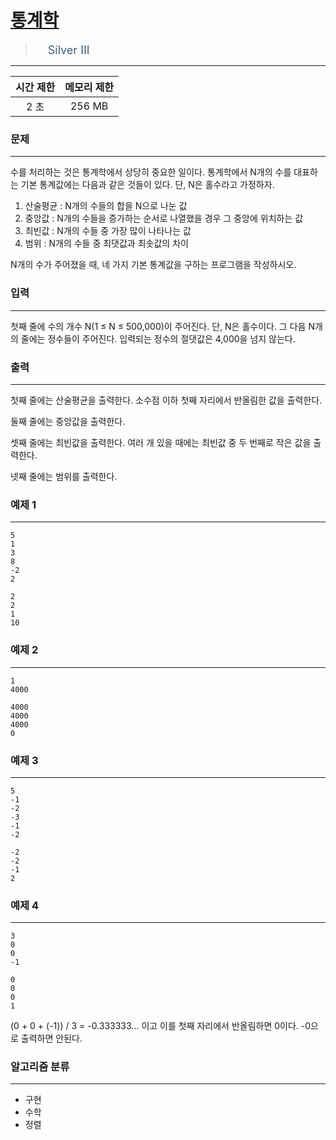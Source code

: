 # [통계학](https://www.acmicpc.net/problem/2108)

> <img src="https://d2gd6pc034wcta.cloudfront.net/tier/8.svg" width="16" heigth="21" style = "vertical-align: middle;"/>&nbsp;<span style="font-size: 18px; color: #435f7a;">Silver III</span>

***

<div align="center">

|시간 제한|메모리 제한|
|:---:|:---:|
|2 초 |256 MB|

</div>

### 문제

***

수를 처리하는 것은 통계학에서 상당히 중요한 일이다. 통계학에서 N개의 수를 대표하는 기본 통계값에는 다음과 같은 것들이 있다. 단, N은 홀수라고 가정하자.

1. 산술평균 : N개의 수들의 합을 N으로 나눈 값  
2. 중앙값 : N개의 수들을 증가하는 순서로 나열했을 경우 그 중앙에 위치하는 값  
3. 최빈값 : N개의 수들 중 가장 많이 나타나는 값  
4. 범위 : N개의 수들 중 최댓값과 최솟값의 차이

N개의 수가 주어졌을 때, 네 가지 기본 통계값을 구하는 프로그램을 작성하시오.

### 입력

***

첫째 줄에 수의 개수 N(1 ≤ N ≤ 500,000)이 주어진다. 단, N은 홀수이다. 그 다음 N개의 줄에는 정수들이 주어진다. 입력되는 정수의 절댓값은 4,000을 넘지 않는다.

### 출력

***

첫째 줄에는 산술평균을 출력한다. 소수점 이하 첫째 자리에서 반올림한 값을 출력한다.

둘째 줄에는 중앙값을 출력한다.

셋째 줄에는 최빈값을 출력한다. 여러 개 있을 때에는 최빈값 중 두 번째로 작은 값을 출력한다.

넷째 줄에는 범위를 출력한다.

### 예제 1

***

```
5
1
3
8
-2
2
```

```
2
2
1
10
```

### 예제 2

***

```
1
4000
```

```
4000
4000
4000
0
```

### 예제 3

***

```
5
-1
-2
-3
-1
-2
```

```
-2
-2
-1
2
```

### 예제 4

***

```
3
0
0
-1
```

```
0
0
0
1
```

(0 + 0 + (-1)) / 3 = -0.333333... 이고 이를 첫째 자리에서 반올림하면 0이다. -0으로 출력하면 안된다.

### 알고리즘 분류

***

* 구현
* 수학
* 정렬

